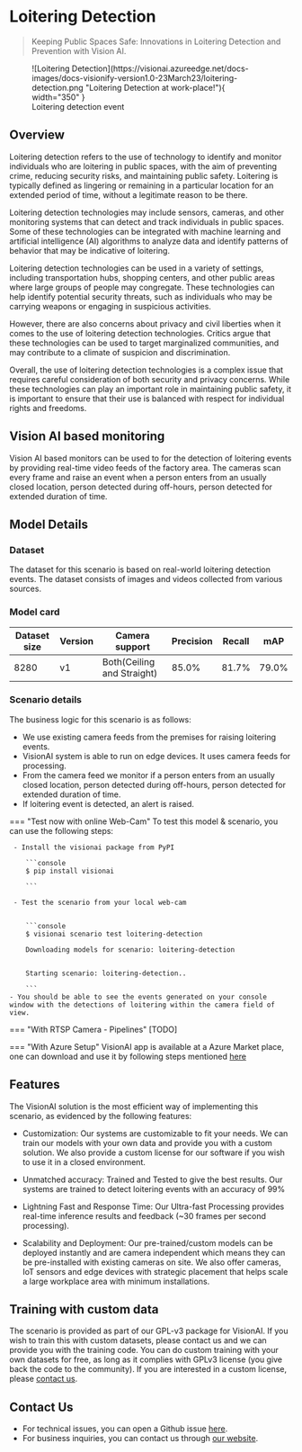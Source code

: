 # **Loitering Detection**

> Keeping Public Spaces Safe: Innovations in Loitering Detection and Prevention with Vision AI.

<figure markdown>
  ![Loitering Detection](https://visionai.azureedge.net/docs-images/docs-visionify-version1.0-23March23/loitering-detection.png "Loitering Detection at work-place!"){ width="350" }
  <figcaption>Loitering detection event</figcaption>
</figure>

## Overview

Loitering detection refers to the use of technology to identify and monitor individuals who are loitering in public spaces, with the aim of preventing crime, reducing security risks, and maintaining public safety. Loitering is typically defined as lingering or remaining in a particular location for an extended period of time, without a legitimate reason to be there.

Loitering detection technologies may include sensors, cameras, and other monitoring systems that can detect and track individuals in public spaces. Some of these technologies can be integrated with machine learning and artificial intelligence (AI) algorithms to analyze data and identify patterns of behavior that may be indicative of loitering.

Loitering detection technologies can be used in a variety of settings, including transportation hubs, shopping centers, and other public areas where large groups of people may congregate. These technologies can help identify potential security threats, such as individuals who may be carrying weapons or engaging in suspicious activities.

However, there are also concerns about privacy and civil liberties when it comes to the use of loitering detection technologies. Critics argue that these technologies can be used to target marginalized communities, and may contribute to a climate of suspicion and discrimination.

Overall, the use of loitering detection technologies is a complex issue that requires careful consideration of both security and privacy concerns. While these technologies can play an important role in maintaining public safety, it is important to ensure that their use is balanced with respect for individual rights and freedoms.

## Vision AI based monitoring

Vision AI based monitors can be used to for the detection of loitering events by providing real-time video feeds of the factory area. The cameras scan every frame and raise an event when a person enters from an usually closed location, person detected during off-hours, person detected for extended duration of time.

## Model Details

### Dataset
The dataset for this scenario is based on real-world loitering detection events. The dataset consists of images and videos collected from various sources. 

### Model card

 <div class="table">
    <table class="fl-table">
        <thead>
        <tr><th>Dataset size</th>
            <th>Version</th>
            <th>Camera support</th>
            <th>Precision</th>
            <th>Recall</th>
            <th> mAP  </th>  
        </thead>
        <tbody>
        <tr>
            <td>8280</td>
            <td>v1</td>
            <td>Both(Ceiling and Straight)</td>
            <td>85.0% </td>
            <td>81.7% </td>
            <td>79.0% </td>
        </tr>
        </tbody>
    </table>
</div>

### Scenario details

The business logic for this scenario is as follows:

- We use existing camera feeds from the premises for raising loitering events.
- VisionAI system is able to run on edge devices. It uses camera feeds for processing.
- From the camera feed we monitor if a person enters from an usually closed location, person detected during off-hours, person detected for extended duration of time.
- If loitering event is detected, an alert is raised.

=== "Test now with online Web-Cam"
     To test this model & scenario, you can use the following steps:
     
     - Install the visionai package from PyPI
     
        ```console
        $ pip install visionai
        
        ```
     
     - Test the scenario from your local web-cam
     

        ```console
        $ visionai scenario test loitering-detection

        Downloading models for scenario: loitering-detection
        

        Starting scenario: loitering-detection..

        ```
    - You should be able to see the events generated on your console window with the detections of loitering within the camera field of view.

=== "With RTSP Camera - Pipelines"
     [TODO]
 
=== "With Azure Setup"
     VisionAI app is available at a Azure Market place, one can download and use it by following steps mentioned [here](../overview/azure-managed-app.md)


## Features


The VisionAI solution is the most efficient way of implementing this scenario, as evidenced by the following features:

- Customization: Our systems are customizable to fit your needs. We can train our models with your own data and provide you with a custom solution. We also provide a custom license for our software if you wish to use it in a closed environment.

-  Unmatched accuracy: Trained and Tested to give the best results. Our systems are trained to detect loitering events with an accuracy of 99%

- Lightning Fast and Response Time: Our Ultra-fast Processing provides real-time inference results and feedback (~30 frames per second processing). 

- Scalability and Deployment: Our pre-trained/custom models can be deployed instantly and are camera independent which means they can be pre-installed with existing cameras on site. We also offer cameras, IoT sensors and edge devices with strategic placement that helps scale a large workplace area with minimum installations. 



## Training with custom data

The scenario is provided as part of our GPL-v3 package for VisionAI. If you wish to train this with custom datasets, please contact us and we can provide you with the training code. You can do custom training with your own datasets for free, as long as it complies with GPLv3 license (you give back the code to the community). If you are interested in a custom license, please [contact us](../company/contact.md).


## Contact Us

- For technical issues, you can open a Github issue [here](https://github.com/visionify/visionai).
- For business inquiries, you can contact us through [our website](https://visionify.ai/contact).